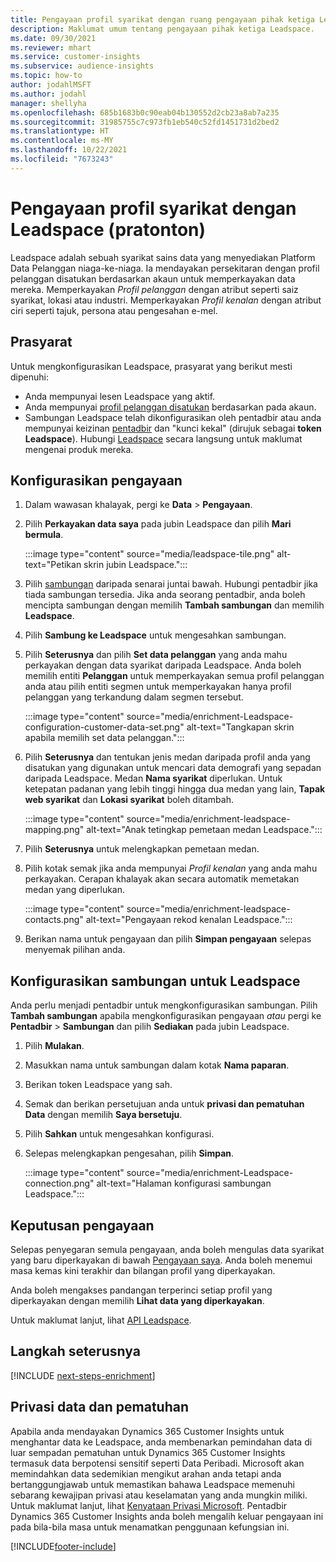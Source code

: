```yaml
---
title: Pengayaan profil syarikat dengan ruang pengayaan pihak ketiga Leadspace
description: Maklumat umum tentang pengayaan pihak ketiga Leadspace.
ms.date: 09/30/2021
ms.reviewer: mhart
ms.service: customer-insights
ms.subservice: audience-insights
ms.topic: how-to
author: jodahlMSFT
ms.author: jodahl
manager: shellyha
ms.openlocfilehash: 685b1683b0c90eab04b130552d2cb23a8ab7a235
ms.sourcegitcommit: 31985755c7c973fb1eb540c52fd1451731d2bed2
ms.translationtype: HT
ms.contentlocale: ms-MY
ms.lasthandoff: 10/22/2021
ms.locfileid: "7673243"
---
```

# <a name="enrichment-of-company-profiles-with-leadspace-preview"></a>Pengayaan profil syarikat dengan Leadspace (pratonton)

Leadspace adalah sebuah syarikat sains data yang menyediakan Platform Data Pelanggan niaga-ke-niaga. Ia mendayakan persekitaran dengan profil pelanggan disatukan berdasarkan akaun untuk memperkayakan data mereka. Memperkayakan *Profil pelanggan* dengan atribut seperti saiz syarikat, lokasi atau industri. Memperkayakan *Profil kenalan* dengan atribut ciri seperti tajuk, persona atau pengesahan e-mel.

## <a name="prerequisites"></a>Prasyarat

Untuk mengkonfigurasikan Leadspace, prasyarat yang berikut mesti dipenuhi:

- Anda mempunyai lesen Leadspace yang aktif.
- Anda mempunyai [profil pelanggan disatukan](customer-profiles.md) berdasarkan pada akaun.
- Sambungan Leadspace telah dikonfigurasikan oleh pentadbir atau anda mempunyai keizinan [pentadbir](permissions.md#administrator) dan "kunci kekal" (dirujuk sebagai **token Leadspace**). Hubungi [Leadspace](https://www.leadspace.com/leadspace-microsoft-dynamics-365/) secara langsung untuk maklumat mengenai produk mereka.

## <a name="configure-the-enrichment"></a>Konfigurasikan pengayaan

1. Dalam wawasan khalayak, pergi ke **Data** > **Pengayaan**.

1. Pilih **Perkayakan data saya** pada jubin Leadspace dan pilih **Mari bermula**.

   :::image type="content" source="media/leadspace-tile.png" alt-text="Petikan skrin jubin Leadspace.":::

1. Pilih [sambungan](connections.md) daripada senarai juntai bawah. Hubungi pentadbir jika tiada sambungan tersedia. Jika anda seorang pentadbir, anda boleh mencipta sambungan dengan memilih **Tambah sambungan** dan memilih **Leadspace**. 

1. Pilih **Sambung ke Leadspace** untuk mengesahkan sambungan.

1. Pilih **Seterusnya** dan pilih **Set data pelanggan** yang anda mahu perkayakan dengan data syarikat daripada Leadspace. Anda boleh memilih entiti **Pelanggan** untuk memperkayakan semua profil pelanggan anda atau pilih entiti segmen untuk memperkayakan hanya profil pelanggan yang terkandung dalam segmen tersebut.

    :::image type="content" source="media/enrichment-Leadspace-configuration-customer-data-set.png" alt-text="Tangkapan skrin apabila memilih set data pelanggan.":::

1. Pilih **Seterusnya** dan tentukan jenis medan daripada profil anda yang disatukan yang digunakan untuk mencari data demografi yang sepadan daripada Leadspace. Medan **Nama syarikat** diperlukan. Untuk ketepatan padanan yang lebih tinggi hingga dua medan yang lain, **Tapak web syarikat** dan **Lokasi syarikat** boleh ditambah.

   :::image type="content" source="media/enrichment-leadspace-mapping.png" alt-text="Anak tetingkap pemetaan medan Leadspace.":::

1. Pilih **Seterusnya** untuk melengkapkan pemetaan medan.

1. Pilih kotak semak jika anda mempunyai *Profil kenalan* yang anda mahu perkayakan. Cerapan khalayak akan secara automatik memetakan medan yang diperlukan.

   :::image type="content" source="media/enrichment-leadspace-contacts.png" alt-text="Pengayaan rekod kenalan Leadspace.":::
 
1. Berikan nama untuk pengayaan dan pilih **Simpan pengayaan** selepas menyemak pilihan anda.


## <a name="configure-the-connection-for-leadspace"></a>Konfigurasikan sambungan untuk Leadspace 

Anda perlu menjadi pentadbir untuk mengkonfigurasikan sambungan. Pilih **Tambah sambungan** apabila mengkonfigurasikan pengayaan *atau* pergi ke **Pentadbir** > **Sambungan** dan pilih **Sediakan** pada jubin Leadspace.

1. Pilih **Mulakan**. 

1. Masukkan nama untuk sambungan dalam kotak **Nama paparan**.

1. Berikan token Leadspace yang sah.

1. Semak dan berikan persetujuan anda untuk **privasi dan pematuhan Data** dengan memilih **Saya bersetuju**.

1. Pilih **Sahkan** untuk mengesahkan konfigurasi.

1. Selepas melengkapkan pengesahan, pilih **Simpan**.
   
   :::image type="content" source="media/enrichment-Leadspace-connection.png" alt-text="Halaman konfigurasi sambungan Leadspace.":::

## <a name="enrichment-results"></a>Keputusan pengayaan

Selepas penyegaran semula pengayaan, anda boleh mengulas data syarikat yang baru diperkayakan di bawah [Pengayaan saya](enrichment-hub.md). Anda boleh menemui masa kemas kini terakhir dan bilangan profil yang diperkayakan.

Anda boleh mengakses pandangan terperinci setiap profil yang diperkayakan dengan memilih **Lihat data yang diperkayakan**.

Untuk maklumat lanjut, lihat [API Leadspace](https://support.leadspace.com/hc/en-us/sections/201997649-API).

## <a name="next-steps"></a>Langkah seterusnya


[!INCLUDE [next-steps-enrichment](../includes/next-steps-enrichment.md)]

## <a name="data-privacy-and-compliance"></a>Privasi data dan pematuhan

Apabila anda mendayakan Dynamics 365 Customer Insights untuk menghantar data ke Leadspace, anda membenarkan pemindahan data di luar sempadan pematuhan untuk Dynamics 365 Customer Insights termasuk data berpotensi sensitif seperti Data Peribadi. Microsoft akan memindahkan data sedemikian mengikut arahan anda tetapi anda bertanggungjawab untuk memastikan bahawa Leadspace memenuhi sebarang kewajipan privasi atau keselamatan yang anda mungkin miliki. Untuk maklumat lanjut, lihat [Kenyataan Privasi Microsoft](https://go.microsoft.com/fwlink/?linkid=396732).
Pentadbir Dynamics 365 Customer Insights anda boleh mengalih keluar pengayaan ini pada bila-bila masa untuk menamatkan penggunaan kefungsian ini.


[!INCLUDE[footer-include](../includes/footer-banner.md)]
